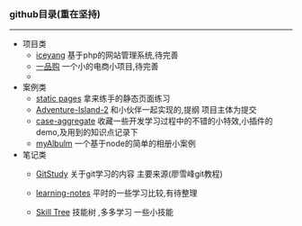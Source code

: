 ###  github目录(重在坚持)

---

* 项目类
  * [iceyang](https://github.com/iceycc/iceyang)  基于php的网站管理系统,待完善 
  * [一品购]()  一个小的电商小项目,待完善
  * ​
* 案例类
  * [static pages](https://github.com/iceycc/Static-page-exercise-) 	拿来练手的静态页面练习 
  * [Adventure-Island-2](https://github.com/iceycc/Adventure-Island-2)  和小伙伴一起实现的,提纲 项目主体为提交
  * [case-aggregate](https://github.com/iceycc/case-aggregate)  收藏一些开发学习过程中的不错的小特效,小插件的demo,及用到的知识点记录下
  * [myAlbulm](https://github.com/iceycc/myAlbum)  一个基于node的简单的相册小案例
* 笔记类
  * [GitStudy](https://github.com/iceycc/GitStudy)  关于git学习的内容 主要来源(廖雪峰git教程)

  * [learning-notes](https://github.com/iceycc/learning-notes)  平时的一些学习比较,有待整理

  * [Skill Tree](https://github.com/iceycc/Skill-Tree)   技能树 ,多多学习 一些小技能

    ​
